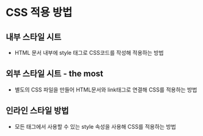 # CSS 적용 방법

## 내부 스타일 시트

- HTML 문서 내부에 style 태그로 CSS코드를 작성해 적용하는 방법

## 외부 스타일 시트 - the most

- 별도의 CSS 파일을 만들어 HTML문서와 link태그로 연결해 CSS를 적용하는 방법

## 인라인 스타일 방법

- 모든 태그에서 사용할 수 있는 style 속성을 사용해 CSS를 적용하는 방법
